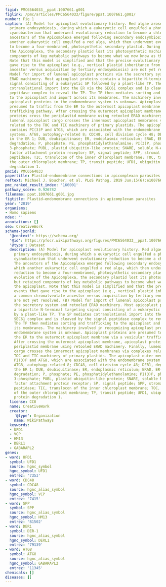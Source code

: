 ```yaml
---
figid: PMC6564033__ppat.1007661.g001
figlink: /pmc/articles/PMC6564033/figure/ppat.1007661.g001/
number: Fig 1
caption: (A) Model for apicoplast evolutionary history. Red algae arose following
  primary endosymbiosis, during which a eukaryotic cell engulfed a photosynthetic
  cyanobacterium that underwent evolutionary reduction to become a chloroplast. The
  ancestors of the Apicomplexa emerged following secondary endosymbiosis, during which
  another eukaryotic cell engulfed a red alga, which then underwent evolutionary reduction
  to become a four-membraned, photosynthetic secondary plastid. During evolution of
  the Apicomplexa, the secondary plastid lost its photosynthetic machinery but retained
  components of key metabolic pathways to become what we now know as the apicoplast.
  Note that this model is simplified and that the precise evolutionary events that
  gave rise to the apicoplast (e.g., vertical plastid inheritance from a common chromalveolate
  ancestor versus acquisition by tertiary endosymbiosis) are not yet resolved. (B)
  Model for import of lumenal apicoplast proteins via the secretory system and retooled
  ERAD machinery. Most apicoplast proteins contain a bipartite N-terminal targeting
  signal consisting of a eukaryotic SP followed by a plant-like TP. The SP mediates
  cotranslational import into the ER via the SEC61 complex and is cleaved by the signal
  peptidase complex to reveal the TP. The TP then mediates sorting and trafficking
  to the apicoplast and import across its membranes. The machinery involved in recognizing
  apicoplast proteins in the endomembrane system is unknown. Apicoplast proteins are
  presumed to traffic from the ER to the outermost apicoplast membrane via a vesicular
  trafficking pathway. After crossing the outermost apicoplast membrane, apicoplast
  proteins cross the periplastid membrane using retooled ERAD machinery. Finally,
  lumenal apicoplast cargo crosses the innermost apicoplast membranes via complexes
  related to the TOC and TIC machinery of primary plastids. The apicoplast outer membrane
  contains PI(3)P and ATG8, which are associated with the endomembrane system in model
  systems. ATG8, autophagy-related 8; CDC48, cell division cycle 48; DER1, degradation
  in the ER 1; DUB, deubiquitinase; ER, endoplasmic reticulum; ERAD, ER-associated
  degradation; P, phosphate; PE, phosphatidylethanolamine; PI(3)P, phosphatidylinositol
  3-phosphate; PUBL, plastid ubiquitin-like protein; SNARE, soluble N-ethylmaleimide–sensitive
  factor attachment protein receptor; SP, signal peptide; SPP, stromal processing
  peptidase; TIC, translocon of the inner chloroplast membrane; TOC, translocon of
  the outer chloroplast membrane; TP, transit peptide; UFD1, ubiquitin fusion protein
  degradation 1.
pmcid: PMC6564033
papertitle: Plastid–endomembrane connections in apicomplexan parasites.
reftext: Michael J. Boucher, et al. PLoS Pathog. 2019 Jun;15(6):e1007661.
pmc_ranked_result_index: '166001'
pathway_score: 0.926782
filename: ppat.1007661.g001.jpg
figtitle: Plastid–endomembrane connections in apicomplexan parasites
year: '2019'
organisms:
- Homo sapiens
ndex: ''
annotations: []
seo: CreativeWork
schema-jsonld:
  '@context': https://schema.org/
  '@id': https://pfocr.wikipathways.org/figures/PMC6564033__ppat.1007661.g001.html
  '@type': Dataset
  description: (A) Model for apicoplast evolutionary history. Red algae arose following
    primary endosymbiosis, during which a eukaryotic cell engulfed a photosynthetic
    cyanobacterium that underwent evolutionary reduction to become a chloroplast.
    The ancestors of the Apicomplexa emerged following secondary endosymbiosis, during
    which another eukaryotic cell engulfed a red alga, which then underwent evolutionary
    reduction to become a four-membraned, photosynthetic secondary plastid. During
    evolution of the Apicomplexa, the secondary plastid lost its photosynthetic machinery
    but retained components of key metabolic pathways to become what we now know as
    the apicoplast. Note that this model is simplified and that the precise evolutionary
    events that gave rise to the apicoplast (e.g., vertical plastid inheritance from
    a common chromalveolate ancestor versus acquisition by tertiary endosymbiosis)
    are not yet resolved. (B) Model for import of lumenal apicoplast proteins via
    the secretory system and retooled ERAD machinery. Most apicoplast proteins contain
    a bipartite N-terminal targeting signal consisting of a eukaryotic SP followed
    by a plant-like TP. The SP mediates cotranslational import into the ER via the
    SEC61 complex and is cleaved by the signal peptidase complex to reveal the TP.
    The TP then mediates sorting and trafficking to the apicoplast and import across
    its membranes. The machinery involved in recognizing apicoplast proteins in the
    endomembrane system is unknown. Apicoplast proteins are presumed to traffic from
    the ER to the outermost apicoplast membrane via a vesicular trafficking pathway.
    After crossing the outermost apicoplast membrane, apicoplast proteins cross the
    periplastid membrane using retooled ERAD machinery. Finally, lumenal apicoplast
    cargo crosses the innermost apicoplast membranes via complexes related to the
    TOC and TIC machinery of primary plastids. The apicoplast outer membrane contains
    PI(3)P and ATG8, which are associated with the endomembrane system in model systems.
    ATG8, autophagy-related 8; CDC48, cell division cycle 48; DER1, degradation in
    the ER 1; DUB, deubiquitinase; ER, endoplasmic reticulum; ERAD, ER-associated
    degradation; P, phosphate; PE, phosphatidylethanolamine; PI(3)P, phosphatidylinositol
    3-phosphate; PUBL, plastid ubiquitin-like protein; SNARE, soluble N-ethylmaleimide–sensitive
    factor attachment protein receptor; SP, signal peptide; SPP, stromal processing
    peptidase; TIC, translocon of the inner chloroplast membrane; TOC, translocon
    of the outer chloroplast membrane; TP, transit peptide; UFD1, ubiquitin fusion
    protein degradation 1.
  license: CC0
  name: CreativeWork
  creator:
    '@type': Organization
    name: WikiPathways
  keywords:
  - UFD1
  - VCP
  - HM13
  - DERL1
  - GABARAPL2
genes:
- word: UFD1
  symbol: UFD1
  source: hgnc_symbol
  hgnc_symbol: UFD1
  entrez: '7353'
- word: CDC48
  symbol: CDC48
  source: hgnc_alias_symbol
  hgnc_symbol: VCP
  entrez: '7415'
- word: SPP
  symbol: SPP
  source: hgnc_alias_symbol
  hgnc_symbol: HM13
  entrez: '81502'
- word: DER1
  symbol: DER-1
  source: hgnc_alias_symbol
  hgnc_symbol: DERL1
  entrez: '79139'
- word: ATG8
  symbol: ATG8
  source: hgnc_alias_symbol
  hgnc_symbol: GABARAPL2
  entrez: '11345'
chemicals: []
diseases: []
---
```

